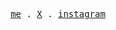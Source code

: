 <p align="center">
  <samp>
    <a href="https://t.me/um1ng">me</a> .
    <a href="https://x.com/um1ng_eth">X</a> .
    <a href="https://www.instagram.com/um1ng.x">instagram</a>
  </samp>
</p>


